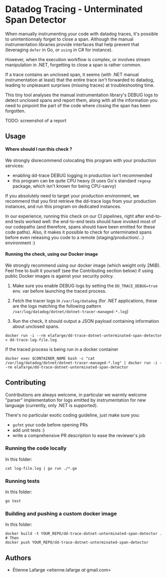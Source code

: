 Datadog Tracing - Unterminated Span Detector
============================================

When manually instrumenting your code with datadog traces, it's possible to
unintentionnaly forget to close a span. Although the manual instrumentation
libraries provide interfaces that help prevent that (leveraging `defer` in Go,
or `using` in C# for instance).

However, when the execution workflow is complex, or involves stream
manipulation in .NET, forgetting to close a span is rather common.

If a trace contains an unclosed span, it seems (with .NET manual instrumentation
at least) that the entire trace isn't forwarded to datadog, leading to
unpleasant surprises (missing traces) at troubleshooting time.

This tiny tool analyses the manual instrumentation library's DEBUG logs to
detect unclosed spans and report them, along with all the information you need
to pinpoint the part of the code where closing the span has been forgotten.

TODO: screenshot of a report

Usage
-----

#### Where should I run this check ?

We strongly disrecommend colocating this program with your production services:
- enabling dd-trace DEBUG logging in production isn't recommended
- this program can be quite CPU heavy (it uses Go's standard `regexp` package,
  which isn't known for being CPU-savvy)

If you absolutely need to target your production environment, we recommend that
you first retrieve the dd-trace logs from your production instances, and run
this program on dedicated instances.

In our experience, running this check on our CI pipelines, right after
end-to-end tests worked well: the end-to-end tests should have invoked most of
our codepaths (and therefore, spans should have been emitted for these code
paths).
Also, it makes it possible to check for unterminated spans before even
releasing you code to a remote (staging/production/...) environment :)

#### Running the check, using our Docker image

We strongly recommend using our docker image (which weight only 2MiB). Feel free
to built it yourself (see the Contributing section below) if using public Docker
images is against your security policy.

1. Make sure you enable DEBUG logs by setting the `DD_TRACE_DEBUG=true` env. var
   before launching the traced process.

2. Fetch the tracer logs in `/var/log/datadog` (for .NET applications, these are
   the logs matching the following pattern
   `/var/log/datadog/dotnet/dotnet-tracer-managed-*.log`)

3. Run the check, it should output a JSON payload containing information about
   unclosed spans.

```shell
docker run -i --rm elafarge/dd-trace-dotnet-unterminated-span-detector < dd-trace-log-file.log
```

If the traced process is being run in a docker container
```shell
docker exec $CONTAINER_NAME bash -c "cat /var/log/datadog/dotnet/dotnet-tracer-managed-*.log" | docker run -i --rm elafarge/dd-trace-dotnet-unterminated-span-detector
```

Contributing
------------

Contributions are always welcome, in particular we warmly welcome "parser"
implementation for logs emitted by instrumentation for new language (currently,
only .NET is supported).

There's no particular exotic coding guideline, just make sure you:
* `gofmt` your code before opening PRs
* add unit tests :)
* write a comprehensive PR description to ease the reviewer's job

### Running the code locally

In this folder:
```shell
cat log-file.log | go run ./*.go
```

### Running tests
In this folder:
```shell
go test
```

### Building and pushing a custom docker image
In this folder:
```shell
docker build -t YOUR_REPO/dd-trace-dotnet-unterminated-span-detector .
# Then
docker push YOUR_REPO/dd-trace-dotnet-unterminated-span-detector
```

Authors
-------
* Étienne Lafarge <etienne.lafarge _at_ gmail.com>
